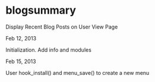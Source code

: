 blogsummary
===========

Display Recent Blog Posts on User View Page

Feb 12, 2013

Initialization. Add info and modules 

Feb 15, 2013

User hook_install() and menu_save() to create a new menu
